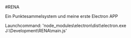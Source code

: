 #RENA

Ein Punktesammelsystem und meine erste Electron APP

Launchcommand:
'node_modules\electron\dist\electron.exe J:\Development\RENA\main.js'